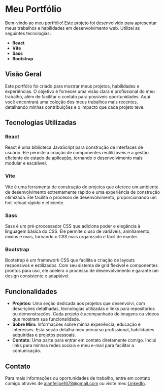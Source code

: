 # Meu Portfólio

Bem-vindo ao meu portfólio! Este projeto foi desenvolvido para apresentar meus trabalhos e habilidades em desenvolvimento web. Utilizei as seguintes tecnologias:

- **React**
- **Vite**
- **Sass**
- **Bootstrap**

## Visão Geral

Este portfólio foi criado para mostrar meus projetos, habilidades e experiências. O objetivo é fornecer uma visão clara e profissional do meu trabalho, além de facilitar o contato para possíveis oportunidades. Aqui você encontrará uma coleção dos meus trabalhos mais recentes, detalhando minhas contribuições e o impacto que cada projeto teve.

## Tecnologias Utilizadas

### React
React é uma biblioteca JavaScript para construção de interfaces de usuário. Ele permite a criação de componentes reutilizáveis e a gestão eficiente do estado da aplicação, tornando o desenvolvimento mais modular e escalável.

### Vite
Vite é uma ferramenta de construção de projetos que oferece um ambiente de desenvolvimento extremamente rápido e uma experiência de construção otimizada. Ele facilita o processo de desenvolvimento, proporcionando um hot-reload rápido e eficiente.

### Sass
Sass é um pré-processador CSS que adiciona poder e elegância à linguagem básica do CSS. Ele permite o uso de variáveis, aninhamento, mixins e mais, tornando o CSS mais organizado e fácil de manter.

### Bootstrap
Bootstrap é um framework CSS que facilita a criação de layouts responsivos e estilizados. Com seu sistema de grid flexível e componentes prontos para uso, ele acelera o processo de desenvolvimento e garante um design consistente e adaptável.

## Funcionalidades

- **Projetos:** Uma seção dedicada aos projetos que desenvolvi, com descrições detalhadas, tecnologias utilizadas e links para repositórios ou demonstrações. Cada projeto é acompanhado de imagens ou vídeos que mostram sua funcionalidade.
- **Sobre Mim:** Informações sobre minha experiência, educação e interesses. Esta seção detalha meu percurso profissional, habilidades adquiridas e projetos pessoais.
- **Contato:** Uma parte para entrar em contato diretamente comigo. Inclui links para minhas redes sociais e meu e-mail para facilitar a comunicação.


## Contato

Para mais informações ou oportunidades de trabalho, entre em contato comigo através de [alanfelipe1678@gmail.com](mailto:alanfelipe1678@gmail.com) ou visite meu [LinkedIn](https://www.linkedin.com/in/alan-felipe-3666b3220/).